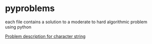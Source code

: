 # pyproblems
each file contains a solution to a moderate to hard algorithmic problem using python

[Problem description for character string](https://www.spoj.com/problems/ANGRAM/)
